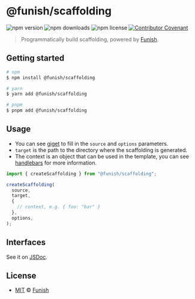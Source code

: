 # @funish/scaffolding

![npm version](https://img.shields.io/npm/v/@funish/scaffolding)
![npm downloads](https://img.shields.io/npm/dw/@funish/scaffolding)
![npm license](https://img.shields.io/npm/l/@funish/scaffolding)
[![Contributor Covenant](https://img.shields.io/badge/Contributor%20Covenant-2.1-4baaaa.svg)](https://www.contributor-covenant.org/version/2/1/code_of_conduct/)

> Programmatically build scaffolding, powered by [Funish](https://funish.net/).

## Getting started

```bash
# npm
$ npm install @funish/scaffolding

# yarn
$ yarn add @funish/scaffolding

# pnpm
$ pnpm add @funish/scaffolding
```

## Usage

- You can see [giget](https://github.com/unjs/giget#downloadtemplatesource-options) to fill in the `source` and `options` parameters.
- `target` is the path to the directory where the scaffolding is generated.
- The context is an object that can be used in the template, you can see [handlebars](https://handlebarsjs.com/guide/context.html) for more information.

```ts
import { createScaffolding } from "@funish/scaffolding";

createScaffolding(
  source,
  target,
  {
    // context, e.g. { foo: "bar" }
  },
  options,
);
```

## Interfaces

See it on [JSDoc](https://www.jsdocs.io/package/@funish/scaffolding).

## License

- [MIT](LICENSE) &copy; [Funish](https://funish.net/)
